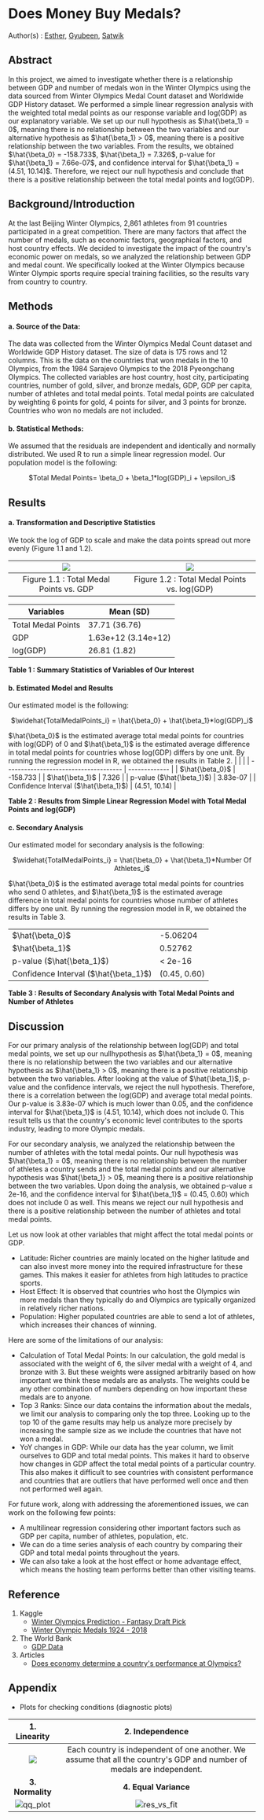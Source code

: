 # Does Money Buy Medals? 
Author(s) : [Esther](https://www.linkedin.com/in/esther-ki-26362b183/), [Gyubeen](https://www.linkedin.com/in/gyubeen-park-a1017024b/), [Satwik](https://www.linkedin.com/in/saatweek/)

## Abstract

In this project, we aimed to investigate whether there is a relationship between GDP and number of medals won in the Winter Olympics using the data sourced from Winter Olympics Medal Count dataset and Worldwide GDP History dataset. We performed a simple linear regression analysis with the weighted total medal points as our response variable and log(GDP) as our explanatory variable. We set up our null hypothesis as $\hat{\beta_1} = 0$, meaning there is no relationship between the two variables and our alternative hypothesis as $\hat{\beta_1} > 0$, meaning there is a positive relationship between the two variables. From the results, we obtained  $\hat{\beta_0} = -158.733$, $\hat{\beta_1} = 7.326$, p-value for $\hat{\beta_1} = 7.66e-07$, and confidence interval for $\hat{\beta_1} =  (4.51, 10.14)$. Therefore, we reject our null hypothesis and conclude that there is a positive relationship between
the total medal points and log(GDP).

## Background/Introduction

At the last Beijing Winter Olympics, 2,861 athletes from 91 countries participated in a great competition. There are many factors that affect the number of medals, such as economic factors, geographical factors, and host country effects. We decided to investigate the impact of the country's economic power on medals, so we analyzed the relationship between GDP and medal count. We specifically looked  at the Winter Olympics because Winter Olympic sports require special training facilities, so the results vary from country to country.

## Methods

#### a. Source of the Data:
The data was collected from the Winter Olympics Medal Count dataset and Worldwide GDP History dataset. The size of data is 175 rows and 12 columns. This is the data on the countries that won medals in the 10 Olympics, from the 1984 Sarajevo Olympics to the 2018 Pyeongchang Olympics. The collected variables are host country, host city, participating countries, number of gold, silver, and bronze medals, GDP, GDP per capita, number of athletes and total medal points. Total medal points are calculated by weighting 6 points for gold, 4 points for silver, and 3 points for bronze. Countries who won no medals are not included.
#### b. Statistical Methods:
We assumed that the residuals are independent and identically and normally distributed. We used R to run a
simple linear regression model. Our population model is the following: 
<p align="center">$Total Medal Points= \beta_0 + \beta_1*log(GDP)_i + \epsilon_i$</p>

## Results

#### a. Transformation and Descriptive Statistics
We took the log of GDP to scale and make the data points spread out more evenly (Figure 1.1 and 1.2).

![](https://user-images.githubusercontent.com/43529908/222273858-e71b899f-8dba-4440-9d8f-95eca88fcde5.png)  |  ![](https://user-images.githubusercontent.com/43529908/222273941-1deb5daf-5bff-4753-99ec-c20a114b5177.png)
:-------------------------:|:-------------------------:
Figure 1.1 : Total Medal Points vs. GDP | Figure 1.2 : Total Medal Points vs. log(GDP)


| Variables               | Mean (SD)           |
| ----------------------- | ------------------- |
| Total Medal Points      | 37.71 (36.76)       |
| GDP                     | 1.63e+12 (3.14e+12) |
| log(GDP)                | 26.81 (1.82)        |

**Table 1 : Summary Statistics of Variables of Our Interest**

#### b. Estimated Model and Results

Our estimated model is the following:

<p align="center">
$\widehat{TotalMedalPoints_i} = \hat{\beta_0} + \hat{\beta_1}*log(GDP)_i$
</p>

$\hat{\beta_0}$ is the estimated average total medal points for countries with log(GDP) of 0 and $\hat{\beta_1}$ is the estimated average difference in total medal points for countries whose log(GDP) differs by one unit. By running the regression model in R, we obtained the results in Table 2.
|                                       |               | 
| ------------------------------------- | ------------- |
| $\hat{\beta_0}$                       | -158.733      |
| $\hat{\beta_1}$                       | 7.326         |
| p-value ($\hat{\beta_1}$)             | 3.83e-07      |
| Confidence Interval ($\hat{\beta_1}$) | (4.51, 10.14) |

**Table 2 : Results from Simple Linear Regression Model with Total Medal Points and log(GDP)**

#### c. Secondary Analysis
Our estimated model for secondary analysis  is the following:
<p align="center">
$\widehat{TotalMedalPoints_i} = \hat{\beta_0} + \hat{\beta_1}*Number Of Athletes_i$
</p>
$\hat{\beta_0}$ is the estimated average total medal points for countries who send 0 athletes, and $\hat{\beta_1}$ is the estimated average difference in total medal points for countries whose number of athletes differs by one unit. By
running the regression model in R, we obtained the results in Table 3.

|                                       |              | 
| ------------------------------------- | ------------ |
| $\hat{\beta_0}$                       | -5.06204     |
| $\hat{\beta_1}$                       | 0.52762      |
| p-value ($\hat{\beta_1}$)             | < 2e-16      |
| Confidence Interval ($\hat{\beta_1}$) | (0.45, 0.60) |

**Table 3 : Results of Secondary Analysis with Total Medal Points and Number of Athletes**

## Discussion

For our primary analysis of the relationship between log(GDP) and total medal points, we set up our nullhypothesis as $\hat{\beta_1} = 0$, meaning there is no relationship between the two variables and our alternative hypothesis as $\hat{\beta_1} > 0$, meaning there is a positive relationship between the two variables. After looking at the value of $\hat{\beta_1}$, p-value and the confidence intervals, we reject the null hypothesis. Therefore, there is a correlation between the log(GDP) and average total medal points. Our p-value is 3.83e-07 which is much lower than 0.05, and the confidence interval for $\hat{\beta_1}$ is (4.51, 10.14), which does not include 0. This result tells us that the country's economic level contributes to the sports industry, leading to more Olympic medals.

For our secondary analysis, we analyzed the relationship between the number of athletes with the total medal points. Our null hypothesis was $\hat{\beta_1} = 0$, meaning there is no relationship between the number of athletes a country sends and the total medal points and our alternative hypothesis was  $\hat{\beta_1} > 0$, meaning there is a positive relationship between the two variables. Upon doing the analysis, we obtained p-value ≤ 2e-16, and the confidence interval for $\hat{\beta_1}$ = (0.45, 0.60) which does not include 0 as well. This means we reject our null hypothesis and there is a positive relationship between the number of athletes and total medal points.

Let us now look at other variables that might affect the total medal points or GDP.
- Latitude: Richer countries are mainly located on the higher latitude and can also invest more money into the required infrastructure for these games. This makes it easier for athletes from high latitudes to practice sports.
- Host Effect: It is observed that countries who host the Olympics win more medals than they typically do and Olympics are typically organized in relatively richer nations.
- Population: Higher populated countries are able to send a lot of athletes, which increases their chances of winning.

Here are some of the limitations of our analysis:
- Calculation of Total Medal Points: In our calculation, the gold medal is associated with the weight of 6, the silver medal with a weight of 4, and bronze with 3. But these weights were assigned arbitrarily based on how important we think these medals are as analysts. The weights could be any other combination of numbers depending on how important these medals are to anyone.
- Top 3 Ranks: Since our data contains the information about the medals, we limit our analysis to comparing only the top three. Looking up to the top 10 of the game results may help us analyze more precisely by increasing the sample size as we include the countries that have not won a medal.
- YoY changes in GDP:  While our data has the year column, we limit ourselves to GDP and total medal points. This makes it hard to observe how changes in GDP affect the total medal points of a particular country. This also makes it difficult to see countries with consistent performance and countries that are outliers that have performed well once and then not performed well again.

For future work, along with addressing the aforementioned issues, we can work on the following few points:
- A multilinear regression considering other important factors such as GDP per capita, number of athletes, population, etc.
- We can do a time series analysis of each country by comparing their GDP and total medal points throughout the years.
- We can also take a look at the host effect or home advantage effect, which means the hosting team performs better than other visiting teams.

## Reference

1. Kaggle 
    - [Winter Olympics Prediction - Fantasy Draft Pick](https://www.kaggle.com/datasets/ericsbrown/winter-olympics-prediction-fantasy-draft-picks)
    - [Winter Olympic Medals 1924 - 2018](https://www.kaggle.com/datasets/ramontanoeiro/winter-olympic-medals-1924-2018)
2. The World Bank
    - [GDP Data](https://data.worldbank.org/indicator/NY.GDP.MKTP.CD?end=2020&start=1984&view=chart)
3. Articles
    - [Does economy determine a country's performance at Olympics?](https://www.thehindu.com/data/data-does-economy-determine-a-countrys-performance-at-olympics/article61430189.ece)

## Appendix

- Plots for checking conditions (diagnostic plots)

| 1. Linearity | 2. Independence |
:-------------------------:|:-------------------------:
| ![](https://user-images.githubusercontent.com/43529908/222273941-1deb5daf-5bff-4753-99ec-c20a114b5177.png) | Each country is independent of one another. We assume that all the country's GDP and number of medals are independent. |
| **3. Normality** | **4. Equal Variance** |
| ![qq_plot](https://user-images.githubusercontent.com/43529908/222283149-cc937ae5-8f14-484a-98d1-66ece5431689.png) | ![res_vs_fit](https://user-images.githubusercontent.com/43529908/222283234-b3488996-0520-4384-8147-451280114e1b.png)
